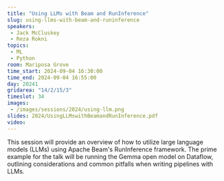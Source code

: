```yaml
---
title: "Using LLMs with Beam and RunInference"
slug: using-llms-with-beam-and-runinference
speakers:
 - Jack McCluskey
 - Reza Rokni
topics:
 - ML
 - Python
room: Mariposa Grove
time_start: 2024-09-04 16:30:00
time_end: 2024-09-04 16:55:00
day: 20241
gridarea: "14/2/15/3"
timeslot: 34
images:
 - /images/sessions/2024/using-llm.png 
slides: 2024/UsingLLMswithBeamandRunInference.pdf
video: 
---
```


This session will provide an overview of how to utilize large language models (LLMs) using Apache Beam's RunInference framework. The prime example for the talk will be running the Gemma open model on Dataflow, outlining considerations and common pitfalls when writing pipelines with LLMs.